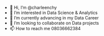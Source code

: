 - 👋 Hi, I’m @charleenchy
- 👀 I’m interested in Data Science & Analytics
- 🌱 I’m currently advancing in my Data Career 
- 💞️ I’m looking to collaborate on Data projects 
- 📫 How to reach me 08036662384

<!---
charleenchy/charleenchy is a ✨ special ✨ repository because its `README.md` (this file) appears on your GitHub profile.
You can click the Preview link to take a look at your changes.
--->
